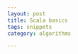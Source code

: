 ```yaml
---
layout: post
title: Scala basics
tags: snippets
category: algorithms

---
```


<script src="https://gist.github.com/selimslab/e4c293e929b3ff9f533564e389079341.js"></script>